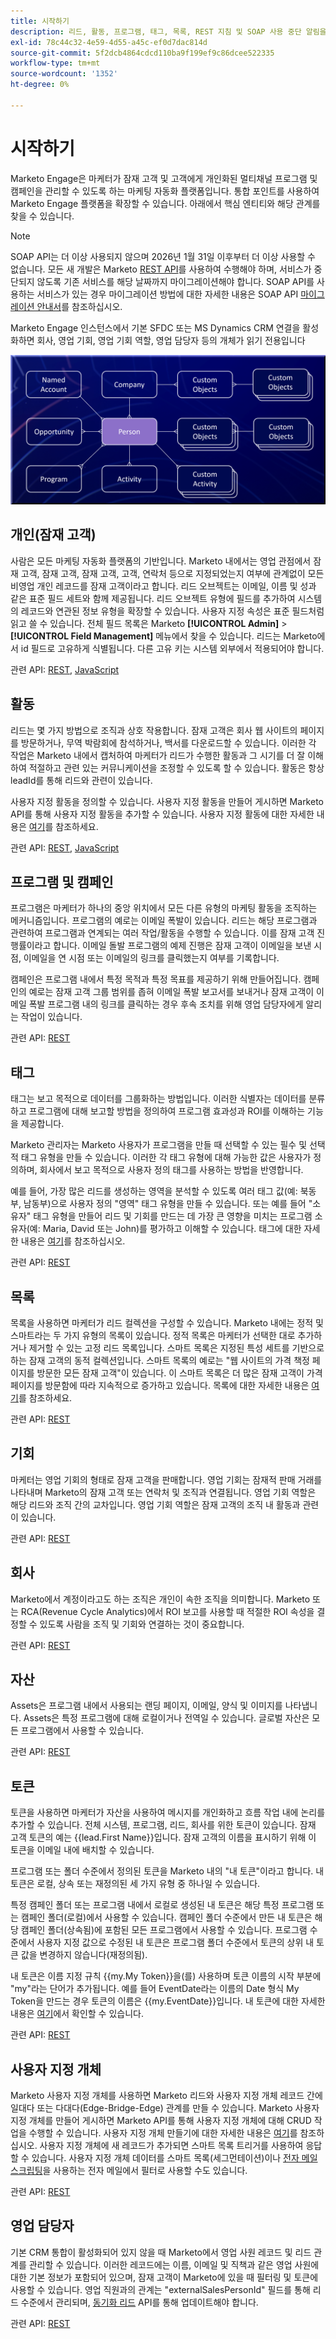 ```yaml
---
title: 시작하기
description: 리드, 활동, 프로그램, 태그, 목록, REST 지침 및 SOAP 사용 중단 알림을 포함한 Marketo Engage API 및 데이터 모델을 시작합니다.
exl-id: 78c44c32-4e59-4d55-a45c-ef0d7dac814d
source-git-commit: 5f2dcb4864cdcd110ba9f199ef9c86dcee522335
workflow-type: tm+mt
source-wordcount: '1352'
ht-degree: 0%

---
```


# 시작하기

Marketo Engage은 마케터가 잠재 고객 및 고객에게 개인화된 멀티채널 프로그램 및 캠페인을 관리할 수 있도록 하는 마케팅 자동화 플랫폼입니다. 통합 포인트를 사용하여 Marketo Engage 플랫폼을 확장할 수 있습니다. 아래에서 핵심 엔티티와 해당 관계를 찾을 수 있습니다.

>[!NOTE]
>SOAP API는 더 이상 사용되지 않으며 2026년 1월 31일 이후부터 더 이상 사용할 수 없습니다. 모든 새 개발은 Marketo [REST API](./rest-api/rest-api.md)를 사용하여 수행해야 하며, 서비스가 중단되지 않도록 기존 서비스를 해당 날짜까지 마이그레이션해야 합니다. SOAP API를 사용하는 서비스가 있는 경우 마이그레이션 방법에 대한 자세한 내용은 SOAP API [마이그레이션 안내서](./soap-api/migration.md)를 참조하십시오.
>

Marketo Engage 인스턴스에서 기본 SFDC 또는 MS Dynamics CRM 연결을 활성화하면 회사, 영업 기회, 영업 기회 역할, 영업 담당자 등의 개체가 읽기 전용입니다

![데이터 모델](assets/data_model.png)

## 개인(잠재 고객)

사람은 모든 마케팅 자동화 플랫폼의 기반입니다. Marketo 내에서는 영업 관점에서 잠재 고객, 잠재 고객, 잠재 고객, 고객, 연락처 등으로 지정되었는지 여부에 관계없이 모든 비영업 개인 레코드를 잠재 고객이라고 합니다. 리드 오브젝트는 이메일, 이름 및 성과 같은 표준 필드 세트와 함께 제공됩니다. 리드 오브젝트 유형에 필드를 추가하여 시스템의 레코드와 연관된 정보 유형을 확장할 수 있습니다. 사용자 지정 속성은 표준 필드처럼 읽고 쓸 수 있습니다. 전체 필드 목록은 Marketo **[!UICONTROL Admin]** > **[!UICONTROL Field Management]** 메뉴에서 찾을 수 있습니다. 리드는 Marketo에서 id 필드로 고유하게 식별됩니다. 다른 고유 키는 시스템 외부에서 적용되어야 합니다.

관련 API: [REST](https://developer.adobe.com/marketo-apis/api/mapi/#tag/Leads), [JavaScript](javascript-api/lead-tracking.md#lead-tracking-api)

## 활동

리드는 몇 가지 방법으로 조직과 상호 작용합니다. 잠재 고객은 회사 웹 사이트의 페이지를 방문하거나, 무역 박람회에 참석하거나, 백서를 다운로드할 수 있습니다. 이러한 각 작업은 Marketo 내에서 캡처하여 마케터가 리드가 수행한 활동과 그 시기를 더 잘 이해하여 적절하고 관련 있는 커뮤니케이션을 조정할 수 있도록 할 수 있습니다. 활동은 항상 leadId를 통해 리드와 관련이 있습니다.

사용자 지정 활동을 정의할 수 있습니다. 사용자 지정 활동을 만들어 게시하면 Marketo API를 통해 사용자 지정 활동을 추가할 수 있습니다. 사용자 지정 활동에 대한 자세한 내용은 [여기](https://experienceleague.adobe.com/ko/docs/marketo/using/product-docs/administration/marketo-custom-activities/understanding-custom-activities)를 참조하세요.

관련 API: [REST](https://developer.adobe.com/marketo-apis/api/mapi/#tag/Activities), [JavaScript](javascript-api/lead-tracking.md#munchkin-behavior)

## 프로그램 및 캠페인

프로그램은 마케터가 하나의 중앙 위치에서 모든 다른 유형의 마케팅 활동을 조직하는 메커니즘입니다. 프로그램의 예로는 이메일 폭발이 있습니다. 리드는 해당 프로그램과 관련하여 프로그램과 연계되는 여러 작업/활동을 수행할 수 있습니다. 이를 잠재 고객 진행률이라고 합니다. 이메일 돌발 프로그램의 예제 진행은 잠재 고객이 이메일을 보낸 시점, 이메일을 연 시점 또는 이메일의 링크를 클릭했는지 여부를 기록합니다.

캠페인은 프로그램 내에서 특정 목적과 특정 목표를 제공하기 위해 만들어집니다. 캠페인의 예로는 잠재 고객 그룹 범위를 좁혀 이메일 폭발 보고서를 보내거나 잠재 고객이 이메일 폭발 프로그램 내의 링크를 클릭하는 경우 후속 조치를 위해 영업 담당자에게 알리는 작업이 있습니다.

관련 API: [REST](https://developer.adobe.com/marketo-apis/api/mapi/#tag/Campaigns)

## 태그

태그는 보고 목적으로 데이터를 그룹화하는 방법입니다. 이러한 식별자는 데이터를 분류하고 프로그램에 대해 보고할 방법을 정의하여 프로그램 효과성과 ROI를 이해하는 기능을 제공합니다.

Marketo 관리자는 Marketo 사용자가 프로그램을 만들 때 선택할 수 있는 필수 및 선택적 태그 유형을 만들 수 있습니다. 이러한 각 태그 유형에 대해 가능한 값은 사용자가 정의하며, 회사에서 보고 목적으로 사용자 정의 태그를 사용하는 방법을 반영합니다.

예를 들어, 가장 많은 리드를 생성하는 영역을 분석할 수 있도록 여러 태그 값(예: 북동부, 남동부)으로 사용자 정의 &quot;영역&quot; 태그 유형을 만들 수 있습니다. 또는 예를 들어 &quot;소유자&quot; 태그 유형을 만들어 리드 및 기회를 만드는 데 가장 큰 영향을 미치는 프로그램 소유자(예: Maria, David 또는 John)를 평가하고 이해할 수 있습니다. 태그에 대한 자세한 내용은 [여기](https://experienceleague.adobe.com/ko/docs/marketo/using/product-docs/core-marketo-concepts/programs/working-with-programs/understanding-tags)를 참조하십시오.

관련 API: [REST](https://developer.adobe.com/marketo-apis/api/asset/)

## 목록

목록을 사용하면 마케터가 리드 컬렉션을 구성할 수 있습니다. Marketo 내에는 정적 및 스마트라는 두 가지 유형의 목록이 있습니다. 정적 목록은 마케터가 선택한 대로 추가하거나 제거할 수 있는 고정 리드 목록입니다. 스마트 목록은 지정된 특성 세트를 기반으로 하는 잠재 고객의 동적 컬렉션입니다. 스마트 목록의 예로는 &quot;웹 사이트의 가격 책정 페이지를 방문한 모든 잠재 고객&quot;이 있습니다. 이 스마트 목록은 더 많은 잠재 고객이 가격 페이지를 방문함에 따라 지속적으로 증가하고 있습니다. 목록에 대한 자세한 내용은 [여기](https://experienceleague.adobe.com/ko/docs/marketo/using/home)를 참조하세요.

관련 API: [REST](https://developer.adobe.com/marketo-apis/api/asset/#tag/Static-Lists)

## 기회

마케터는 영업 기회의 형태로 잠재 고객을 판매합니다. 영업 기회는 잠재적 판매 거래를 나타내며 Marketo의 잠재 고객 또는 연락처 및 조직과 연결됩니다. 영업 기회 역할은 해당 리드와 조직 간의 교차입니다. 영업 기회 역할은 잠재 고객의 조직 내 활동과 관련이 있습니다.

관련 API: [REST](https://developer.adobe.com/marketo-apis/api/mapi/#tag/Opportunities)

## 회사

Marketo에서 계정이라고도 하는 조직은 개인이 속한 조직을 의미합니다. Marketo 또는 RCA(Revenue Cycle Analytics)에서 ROI 보고를 사용할 때 적절한 ROI 속성을 결정할 수 있도록 사람을 조직 및 기회와 연결하는 것이 중요합니다.

관련 API: [REST](https://developer.adobe.com/marketo-apis/api/mapi/#tag/Companies)

## 자산

Assets은 프로그램 내에서 사용되는 랜딩 페이지, 이메일, 양식 및 이미지를 나타냅니다. Assets은 특정 프로그램에 대해 로컬이거나 전역일 수 있습니다. 글로벌 자산은 모든 프로그램에서 사용할 수 있습니다.

관련 API: [REST](https://developer.adobe.com/marketo-apis/api/asset/)

## 토큰

토큰을 사용하면 마케터가 자산을 사용하여 메시지를 개인화하고 흐름 작업 내에 논리를 추가할 수 있습니다. 전체 시스템, 프로그램, 리드, 회사를 위한 토큰이 있습니다. 잠재 고객 토큰의 예는 {{lead.First Name}}입니다. 잠재 고객의 이름을 표시하기 위해 이 토큰을 이메일 내에 배치할 수 있습니다.

프로그램 또는 폴더 수준에서 정의된 토큰을 Marketo 내의 &quot;내 토큰&quot;이라고 합니다. 내 토큰은 로컬, 상속 또는 재정의된 세 가지 유형 중 하나일 수 있습니다.

특정 캠페인 폴더 또는 프로그램 내에서 로컬로 생성된 내 토큰은 해당 특정 프로그램 또는 캠페인 폴더(로컬)에서 사용할 수 있습니다. 캠페인 폴더 수준에서 만든 내 토큰은 해당 캠페인 폴더(상속됨)에 포함된 모든 프로그램에서 사용할 수 있습니다. 프로그램 수준에서 사용자 지정 값으로 수정된 내 토큰은 프로그램 폴더 수준에서 토큰의 상위 내 토큰 값을 변경하지 않습니다(재정의됨).

내 토큰은 이름 지정 규칙 {{my.My Token}}을(를) 사용하며 토큰 이름의 시작 부분에 &quot;my&quot;라는 단어가 추가됩니다. 예를 들어 EventDate라는 이름의 Date 형식 My Token을 만드는 경우 토큰의 이름은 {{my.EventDate}}입니다. 내 토큰에 대한 자세한 내용은 [여기](https://experienceleague.adobe.com/ko/docs/marketo/using/product-docs/core-marketo-concepts/programs/tokens/understanding-my-tokens-in-a-program)에서 확인할 수 있습니다.

관련 API: [REST](https://developer.adobe.com/marketo-apis/api/asset/#tag/Tokens)

## 사용자 지정 개체

Marketo 사용자 지정 개체를 사용하면 Marketo 리드와 사용자 지정 개체 레코드 간에 일대다 또는 다대다(Edge-Bridge-Edge) 관계를 만들 수 있습니다. Marketo 사용자 지정 개체를 만들어 게시하면 Marketo API를 통해 사용자 지정 개체에 대해 CRUD 작업을 수행할 수 있습니다. 사용자 지정 개체 만들기에 대한 자세한 내용은 [여기](https://experienceleague.adobe.com/ko/docs/marketo/using/home)를 참조하십시오. 사용자 지정 개체에 새 레코드가 추가되면 스마트 목록 트리거를 사용하여 응답할 수 있습니다. 사용자 지정 개체 데이터를 스마트 목록(세그먼테이션)이나 [전자 메일 스크립팅](email-scripting.md)을 사용하는 전자 메일에서 필터로 사용할 수도 있습니다.

관련 API: [REST](https://developer.adobe.com/marketo-apis/api/mapi/#tag/Custom-Objects)

## 영업 담당자

기본 CRM 통합이 활성화되어 있지 않을 때 Marketo에서 영업 사원 레코드 및 리드 관계를 관리할 수 있습니다. 이러한 레코드에는 이름, 이메일 및 직책과 같은 영업 사원에 대한 기본 정보가 포함되어 있으며, 잠재 고객이 Marketo에 있을 때 필터링 및 토큰에 사용할 수 있습니다. 영업 직원과의 관계는 &quot;externalSalesPersonId&quot; 필드를 통해 리드 수준에서 관리되며, [동기화 리드](https://developer.adobe.com/marketo-apis/api/mapi/#tag/Leads/operation/syncLeadUsingPOST) API를 통해 업데이트해야 합니다.

관련 API: [REST](https://developer.adobe.com/marketo-apis/api/mapi/#tag/Sales-Persons)
